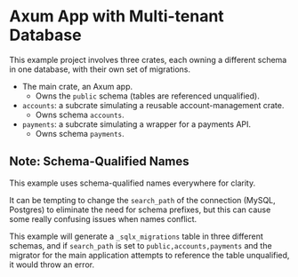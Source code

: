 # Axum App with Multi-tenant Database

This example project involves three crates, each owning a different schema in one database,
with their own set of migrations.

* The main crate, an Axum app.
    * Owns the `public` schema (tables are referenced unqualified).
* `accounts`: a subcrate simulating a reusable account-management crate.
    * Owns schema `accounts`.
* `payments`: a subcrate simulating a wrapper for a payments API.
    * Owns schema `payments`.

## Note: Schema-Qualified Names

This example uses schema-qualified names everywhere for clarity.

It can be tempting to change the `search_path` of the connection (MySQL, Postgres) to eliminate the need for schema
prefixes, but this can cause some really confusing issues when names conflict.

This example will generate a `_sqlx_migrations` table in three different schemas, and if `search_path` is set
to `public,accounts,payments` and the migrator for the main application attempts to reference the table unqualified,
it would throw an error.
